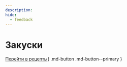 ```yaml
---
description:
hide:
  - feedback
---
```

# Закуски

[Перейти в рецепты](humus.md){ .md-button .md-button--primary }